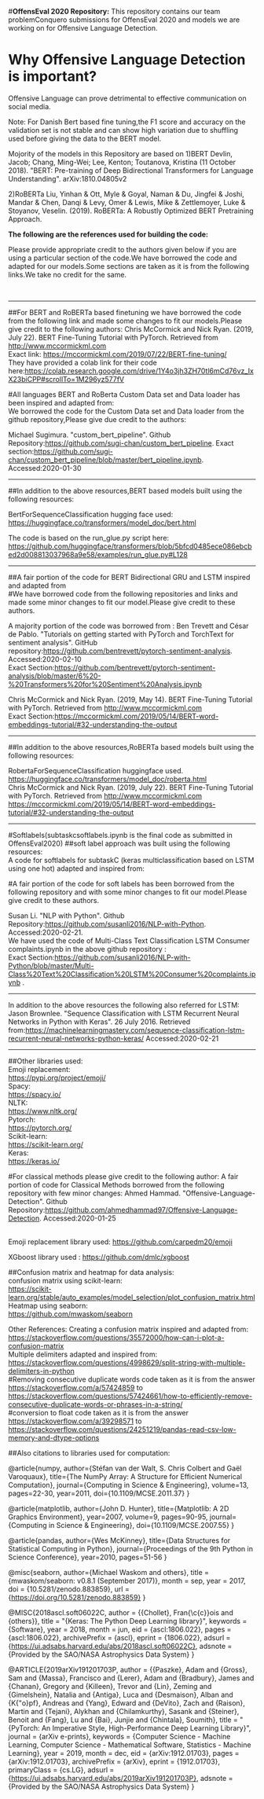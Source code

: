 #**OffensEval 2020 Repository:**
This repository contains our team problemConquero submissions for OffensEval 2020 and models we are working on for Offensive Language Detection.<br/>

# Why Offensive Language Detection is important?
Offensive Language can prove detrimental to effective communication on social media.

Note:
For Danish Bert based fine tuning,the F1 score and accuracy on the validation set is not stable and can show high variation due to shuffling used before giving the data to the BERT model.


Mojority of the models in this Repository are based on 
1)BERT 
Devlin, Jacob; Chang, Ming-Wei; Lee, Kenton; Toutanova, Kristina (11 October 2018). "BERT: Pre-training of Deep Bidirectional Transformers for Language Understanding". arXiv:1810.04805v2

2)RoBERTa
Liu, Yinhan & Ott, Myle & Goyal, Naman & Du, Jingfei & Joshi, Mandar & Chen, Danqi & Levy, Omer & Lewis, Mike & Zettlemoyer, Luke & Stoyanov, Veselin. (2019). RoBERTa: A Robustly Optimized BERT Pretraining Approach.

**The following are the references used for building the code:**

Please provide appropriate credit to the authors given below if you are using a particular section of the code.We have borrowed the code and adapted for our models.Some sections are taken as it is from the following links.We take no credit for the same.

<br/>

-------------------------------------------------------------------------------------------------------------------------------------------------------------------------------------------

##For BERT and RoBERTa based finetuning we have borrowed the code from the following link and made some changes to fit our models.Please give credit to the following authors:
Chris McCormick and Nick Ryan. (2019, July 22). BERT Fine-Tuning Tutorial with PyTorch. Retrieved from http://www.mccormickml.com<br/>
Exact link: https://mccormickml.com/2019/07/22/BERT-fine-tuning/ <br/>
They have provided a colab link for their code here:https://colab.research.google.com/drive/1Y4o3jh3ZH70tl6mCd76vz_IxX23biCPP#scrollTo=1M296yz577fV<br/>

#All languages BERT and RoBerta Custom Data set and Data loader has been inspired and adapted from:<br/>
We borrowed the code for the Custom Data set and Data loader from the github repository,Please give due credit to the authors:

Michael Sugimura. "custom_bert_pipeline". Github Repository:https://github.com/sugi-chan/custom_bert_pipeline. Exact section:https://github.com/sugi-chan/custom_bert_pipeline/blob/master/bert_pipeline.ipynb. Accessed:2020-01-30<br/>

----------------------------------------------------------------------------------------------------------------------------------------------------------------------------------------------
##In addition to the above resources,BERT based models built using the following resources: <br/>

BertForSequenceClassification hugging face used:<br/>
https://huggingface.co/transformers/model_doc/bert.html <br/>

The code is based on the run_glue.py script here: <br/>
https://github.com/huggingface/transformers/blob/5bfcd0485ece086ebcbed2d008813037968a9e58/examples/run_glue.py#L128 <br/>

-----------------------------------------------------------------------------------------------------------------------------------------------------------------------------------------------
##A fair portion of the code for BERT Bidirectional GRU and LSTM inspired and adapted from <br/>
#We have borrowed code from the following repositories and links and made some minor changes to fit our model.Please give credit to these authors.

A majority portion of the code was borrowed from :
Ben Trevett and César de Pablo. "Tutorials on getting started with PyTorch and TorchText for sentiment analysis". GitHub repository:https://github.com/bentrevett/pytorch-sentiment-analysis. Accessed:2020-02-10<br/>
Exact Section:https://github.com/bentrevett/pytorch-sentiment-analysis/blob/master/6%20-%20Transformers%20for%20Sentiment%20Analysis.ipynb<br/>

Chris McCormick and Nick Ryan. (2019, May 14). BERT Fine-Tuning Tutorial with PyTorch. Retrieved from http://www.mccormickml.com<br/>
Exact Section:https://mccormickml.com/2019/05/14/BERT-word-embeddings-tutorial/#32-understanding-the-output<br/>

---------------------------------------------------------------------------------------------------------------------------------------------------------------------------------------------------
##In addition to the above resources,RoBERTa based models built using the following resources: <br/>

RobertaForSequenceClassification huggingface used.  <br/>
https://huggingface.co/transformers/model_doc/roberta.html <br/>
Chris McCormick and Nick Ryan. (2019, July 22). BERT Fine-Tuning Tutorial with PyTorch. Retrieved from http://www.mccormickml.com<br/>
https://mccormickml.com/2019/05/14/BERT-word-embeddings-tutorial/#32-understanding-the-output<br/>

-----------------------------------------------------------------------------------------------------------------------------------------------------------------------------------------------
#Softlabels(subtaskcsoftlabels.ipynb is the final code as submitted in OffensEval2020)
##soft label approach was built using the following resources: <br/>
A code for softlabels for subtaskC (keras multiclassification based on LSTM  using one hot) adapted and inspired from:<br/>

#A fair portion of the code for soft labels has been borrowed from the following repository and with some minor changes to fit our model.Please give credit to these authors.

Susan Li. "NLP with Python". Github Repository:https://github.com/susanli2016/NLP-with-Python. Accessed:2020-02-21.<br/>
We have used the code of Multi-Class Text Classification LSTM Consumer complaints.ipynb in the above github repository :<br/>
Exact Section:https://github.com/susanli2016/NLP-with-Python/blob/master/Multi-Class%20Text%20Classification%20LSTM%20Consumer%20complaints.ipynb .<br/>

---------------------------------------------------------------------------------------------------------------------------------------------------------------------------------------------------

In addition to the above resources the following also referred for LSTM:<br/>
Jason Brownlee. "Sequence Classification with LSTM Recurrent Neural Networks in Python with Keras". 26 July 2016. Retrieved from:https://machinelearningmastery.com/sequence-classification-lstm-recurrent-neural-networks-python-keras/ Accessed:2020-02-21<br/>

----------------------------------------------------------------------------------------------------------------------------------------------------------------------------------------------------
##Other libraries used: <br/>
Emoji replacement: <br/>
https://pypi.org/project/emoji/ <br/>
Spacy: <br/>
https://spacy.io/ <br/>
NLTK: <br/>
https://www.nltk.org/ <br/>
Pytorch: <br/>
https://pytorch.org/ <br/>
Scikit-learn: <br/>
https://scikit-learn.org/ <br/>
Keras: <br/>
https://keras.io/ <br/>

#For classical methods please give credit to the following author:
A fair portion of code for Classical Methods borrowed from the following repository with few minor changes:
Ahmed Hammad. "Offensive-Language-Detection". Github Repository:https://github.com/ahmedhammad97/Offensive-Language-Detection. Accessed:2020-01-25<br/>
<br/>

Emoji replacement library used:
https://github.com/carpedm20/emoji

XGboost library used : https://github.com/dmlc/xgboost

##Confusion matrix and heatmap for data analysis:<br/>
confusion matrix using scikit-learn:<br/>
https://scikit-learn.org/stable/auto_examples/model_selection/plot_confusion_matrix.html<br/>
Heatmap using seaborn:<br/>
https://github.com/mwaskom/seaborn<br/>

Other References:
Creating a confusion matrix inspired and adapted from: https://stackoverflow.com/questions/35572000/how-can-i-plot-a-confusion-matrix <br/>
Multiple delimiters adapted and inspired from: https://stackoverflow.com/questions/4998629/split-string-with-multiple-delimiters-in-python <br/>
#Removing consecutive duplicate words code taken as it is from the answer https://stackoverflow.com/a/57424859 to https://stackoverflow.com/questions/57424661/how-to-efficiently-remove-consecutive-duplicate-words-or-phrases-in-a-string/<br/>
#conversion to float code taken as it is from the answer https://stackoverflow.com/a/39298571 to https://stackoverflow.com/questions/24251219/pandas-read-csv-low-memory-and-dtype-options <br/>

##Also citations to libraries used for computation:<br/>

@article{numpy,
    author={Stéfan van der Walt, S. Chris Colbert and Gaël Varoquaux},
    title={The NumPy Array: A Structure for Efficient Numerical Computation},
    journal={Computing in Science & Engineering},
    volume=13,
    pages=22-30,
    year=2011,
    doi={10.1109/MCSE.2011.37}
}

@article{matplotlib,
    author={John D. Hunter},
    title={Matplotlib: A 2D Graphics Environment},
    year=2007,
    volume=9,
    pages=90-95,
    journal={Computing in Science & Engineering},
    doi={10.1109/MCSE.2007.55}
}

@article{pandas,
    author={Wes McKinney},
    title={Data Structures for Statistical Computing in Python},
    journal={Proceedings of the 9th Python in Science Conference},
    year=2010,
    pages=51-56
}

@misc{seaborn,
    author={Michael Waskom and others},
    title        = {mwaskom/seaborn: v0.8.1 (September 2017)},
    month        = sep,
    year         = 2017,
    doi          = {10.5281/zenodo.883859},
    url          = {https://doi.org/10.5281/zenodo.883859}
}


@MISC{2018ascl.soft06022C,
       author = {{Chollet}, Fran{\c{c}}ois and {others}},
        title = "{Keras: The Python Deep Learning library}",
     keywords = {Software},
         year = 2018,
        month = jun,
          eid = {ascl:1806.022},
        pages = {ascl:1806.022},
archivePrefix = {ascl},
       eprint = {1806.022},
       adsurl = {https://ui.adsabs.harvard.edu/abs/2018ascl.soft06022C},
      adsnote = {Provided by the SAO/NASA Astrophysics Data System}
}


@ARTICLE{2019arXiv191201703P,
       author = {{Paszke}, Adam and {Gross}, Sam and {Massa}, Francisco and
         {Lerer}, Adam and {Bradbury}, James and {Chanan}, Gregory and
         {Killeen}, Trevor and {Lin}, Zeming and {Gimelshein}, Natalia and
         {Antiga}, Luca and {Desmaison}, Alban and {K{\"o}pf}, Andreas and
         {Yang}, Edward and {DeVito}, Zach and {Raison}, Martin and
         {Tejani}, Alykhan and {Chilamkurthy}, Sasank and {Steiner}, Benoit and
         {Fang}, Lu and {Bai}, Junjie and {Chintala}, Soumith},
        title = "{PyTorch: An Imperative Style, High-Performance Deep Learning Library}",
      journal = {arXiv e-prints},
     keywords = {Computer Science - Machine Learning, Computer Science - Mathematical Software, Statistics - Machine Learning},
         year = 2019,
        month = dec,
          eid = {arXiv:1912.01703},
        pages = {arXiv:1912.01703},
archivePrefix = {arXiv},
       eprint = {1912.01703},
 primaryClass = {cs.LG},
       adsurl = {https://ui.adsabs.harvard.edu/abs/2019arXiv191201703P},
      adsnote = {Provided by the SAO/NASA Astrophysics Data System}
}
